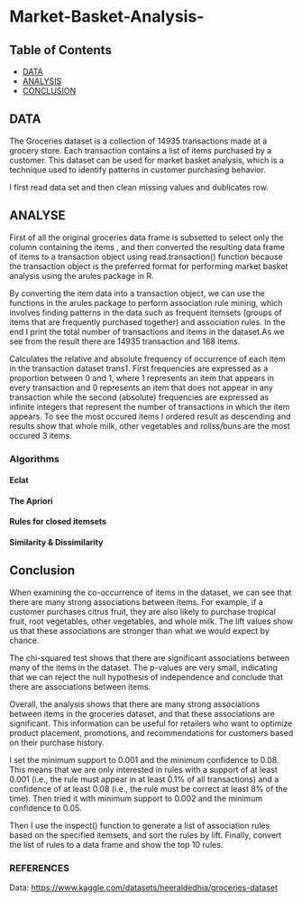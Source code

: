 # Market-Basket-Analysis-

## Table of Contents 

* [DATA](#DATA )
* [ANALYSIS](#ANALYSIS)
* [CONCLUSION ](#CONCLUSION )





## DATA 

The Groceries dataset is a collection of 14935 transactions made at a grocery store. Each transaction contains a list of items purchased by a customer. This dataset can be used for market basket analysis, which is a technique used to identify patterns in customer purchasing behavior.

I first read data set and then clean missing values and dublicates row. 



## ANALYSE

First of all the original groceries data frame is subsetted  to select only the column containing the items , and then converted the resulting data frame of items to a transaction object  using read.transaction() function because the transaction object is the preferred format for performing market basket analysis using the arules package in R.

By converting the item data into a transaction object, we can use the functions in the arules package to perform association rule mining, which involves finding patterns in the data such as frequent itemsets (groups of items that are frequently purchased together) and association rules. In the end I print the total number of transactions and items in the dataset.As we see from the result there are 14935 transaction and 168 items.


Calculates the relative and absolute frequency of occurrence of each item in the transaction dataset trans1. First frequencies are expressed as a proportion between 0 and 1, where 1 represents an item that appears in every transaction and 0 represents an item that does not appear in any transaction while the second (absolute) frequencies are expressed as infinite integers that represent the number of transactions in which the item appears. To see the most occured items I ordered result as descending and results show that whole milk, other vegetables and rollss/buns are the most occured 3 items.


### Algorithms

#### Eclat

#### The Apriori 

#### Rules for closed itemsets

#### Similarity & Dissimilarity 


## Conclusion

When examining the co-occurrence of items in the dataset, we can see that there are many strong associations between items. For example, if a customer purchases citrus fruit, they are also likely to purchase tropical fruit, root vegetables, other vegetables, and whole milk. The lift values show us that these associations are stronger than what we would expect by chance.

The chi-squared test shows that there are significant associations between many of the items in the dataset. The p-values are very small, indicating that we can reject the null hypothesis of independence and conclude that there are associations between items.

Overall, the analysis shows that there are many strong associations between items in the groceries dataset, and that these associations are significant. This information can be useful for retailers who want to optimize product placement, promotions, and recommendations for customers based on their purchase history.


I set the minimum support to 0.001 and the minimum confidence to 0.08. This means that we are only interested in rules with a support of at least 0.001 (i.e., the rule must appear in at least 0.1% of all transactions) and a confidence of at least 0.08 (i.e., the rule must be correct at least 8% of the time). Then tried it with minimum support to 0.002 and the minimum confidence to 0.05.

Then I use the inspect() function to generate a list of association rules based on the specified itemsets, and sort the rules by lift. Finally,  convert the list of rules to a data frame and show the top 10 rules.



### REFERENCES

Data: https://www.kaggle.com/datasets/heeraldedhia/groceries-dataset








